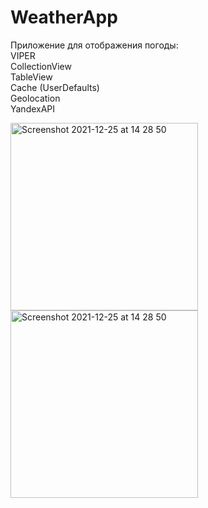 # WeatherApp
Приложение для отображения погоды:
<br>VIPER
<br>CollectionView
<br>TableView
<br>Cache (UserDefaults)
<br>Geolocation
<br>YandexAPI

<img width="300" alt="Screenshot 2021-12-25 at 14 28 50" src="https://user-images.githubusercontent.com/67903165/147382124-324614cc-080e-4461-b09b-7dd196428152.png">
<img width="300" alt="Screenshot 2021-12-25 at 14 28 50" src="https://user-images.githubusercontent.com/67903165/147382133-60b353f8-f809-4f2c-9125-3ebc24f2378e.png">

